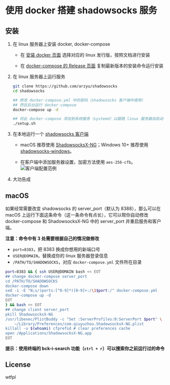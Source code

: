 # 使用 docker 搭建 shadowsocks 服务

## 安装

1. 在 linux 服务器上安装 docker, docker-compose

	* 在 [安装 docker 页面](https://docs.docker.com/install/#supported-platforms) 选择对应的 linux 发行版，按照文档进行安装

	* 在 [docker-compose 的 Release 页面](https://github.com/docker/compose/releases/latest) 复制最新版本的安装命令运行安装

2. 在 linux 服务器上运行服务

	```bash
	git clone https://github.com/arzyu/shadowsocks
	cd shadowsocks

	## 修改 docker-compose.yml 中的密码（shadowsocks 客户端中使用）
	## 然后后台运行 docker-compose
	docker-compose up -d

	## 将此 docker-compose 添加到系统服务（systemd）以跟随 linux 服务器自启动
	./setup.sh
	```

3. 在本地运行一个 [shadowsocks 客户端](http://shadowsocks.org/en/download/clients.html)

	* macOS 推荐使用 [ShadowsocksX-NG](https://github.com/shadowsocks/ShadowsocksX-NG/releases/latest)；Windows 10+ 推荐使用 [shadowsocks-windows](https://github.com/shadowsocks/shadowsocks-windows/releases/latest)。

	* 在客户端中添加服务器设置，加密方法使用 `aes-256-cfb`。![客户端配置范例](https://user-images.githubusercontent.com/1270145/46902739-e68ed180-cefc-11e8-989b-a2fef96da92b.png)

4. 大功告成

## macOS

如果经常需要改变 shadowsocks 的 server_port（默认为 8388），那么可以在 macOS 上运行下面这条命令（这一条命令有点长），它可以帮你自动修改 docker-compose 和 ShadowsocksX-NG 中的 server_port 并重启服务和客户端。

**注意：命令中有 3 处需要根据自己的情况做修改**

* `port=8383`，把 8383 换成你想用的新端口号
* `USER@DOMAIN`，替换成你的 linux 服务器登录信息
* `/PATH/TO/SHADOWSOCKS`，对应 `docker-compose.yml` 文件所在目录

```bash
port=8383 && { ssh USER@DOMAIN bash << EOT
## change docker-compose server_port
cd /PATH/TO/SHADOWSOCKS
docker-compose down
sed -i -E "N;s/(ports:[^0-9]*)[0-9]+:/\1$port:/" docker-compose.yml
docker-compose up -d
EOT
} && bash << EOT
## change client server_port
pkill ShadowsocksX-NG
/usr/libexec/PlistBuddy -c "Set :ServerProfiles:0:ServerPort $port" \
    ~/Library/Preferences/com.qiuyuzhou.ShadowsocksX-NG.plist
killall -u $(whoami) cfprefsd # clear preferences cache
open /Applications/ShadowsocksX-NG.app
EOT
```

**提示：使用终端的 bck-i-search 功能（`ctrl + r`）可以搜索你之前运行过的命令**

## License

wtfpl
